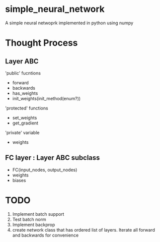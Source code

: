 ﻿# simple_neural_network
A simple neural netwoprk implemented in python using numpy


# Thought Process

## Layer ABC
'public' fucntions
- forward
- backwards
- has_weights
- init_weights(init_method(enum?))

'protected' functions
- set_weights
- get_gradient

'private' variable
- weights

## FC layer : Layer ABC subclass
- FC(input_nodes, output_nodes)
- weights
- biases

# TODO
1. Implement batch support
1. Test batch norm
2. Implement backprop
3. create network class that has ordered list of layers. Iterate all forward and backwards for convenience
